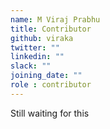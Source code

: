 ```yaml
---
name: M Viraj Prabhu
title: Contributor
github: viraka
twitter: ""
linkedin: ""
slack: ""
joining_date: ""
role : contributor
---
```


Still waiting for this
